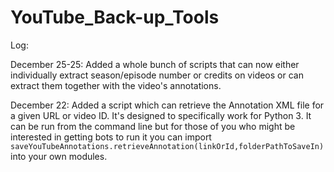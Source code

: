 # YouTube_Back-up_Tools

Log: 

December 25-25: Added a whole bunch of scripts that can now either individually extract season/episode number or credits on videos or can extract them together with the video's annotations.

December 22: Added a script which can retrieve the Annotation XML file for a given URL or video ID.
It's designed to specifically work for Python 3. It can be run from the command line but for those of you
who might be interested in getting bots to run it you can import `saveYouTubeAnnotations.retrieveAnnotation(linkOrId,folderPathToSaveIn)` into your own modules. 

